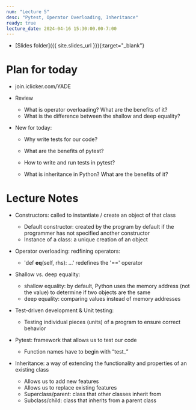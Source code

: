 ```yaml
---
num: "Lecture 5"
desc: "Pytest, Operator Overloading, Inheritance"
ready: true
lecture_date: 2024-04-16 15:30:00.00-7:00
---
```


* [Slides folder]({{ site.slides_url }}){:target="_blank"} 

# Plan for today
* join.iclicker.com/YADE 
* Review
    * What is operator overloading? What are the benefits of it?
    * What is the difference between the shallow and deep equality?

* New for today:
    * Why write tests for our code? 
    * What are the benefits of pytest?
    * How to write and run tests in pytest?

    * What is inheritance in Python? What are the benefits of it?
 
# Lecture Notes
* Constructors: called to instantiate / create an object of that class
   * Default constructor: created by the program by default if the programmer has not specified another constructor
   * Instance of a class: a unique creation of an object
* Operator overloading: redfining operators:
   * 'def __eq__(self, rhs): ...' redefines the '==' operator
* Shallow vs. deep equality:
   * shallow equality: by default, Python uses the memory address (not the value) to determine if two objects are the same
   * deep equality: comparing values instead of memory addresses
 
* Test-driven development & Unit testing:
   * Testing individual pieces (units) of a program to ensure correct behavior
* Pytest: framework that allows us to test our code
   * Function names have to begin with “test_”
 
* Inheritance: a way of extending the functionality and properties of an existing class
   * Allows us to add new features
   * Allows us to replace existing features
   * Superclass/parent: class that other classes inherit from
   * Subclass/child: class that inherits from a parent class

